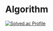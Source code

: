 # Algorithm
[![Solved.ac Profile](http://mazassumnida.wtf/api/v2/generate_badge?boj=nyk2001)](https://solved.ac/nyk2001/)
